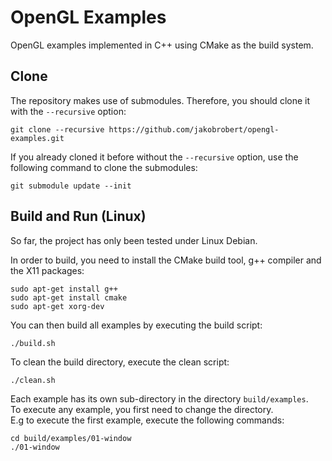 # OpenGL Examples
OpenGL examples implemented in C++ using CMake as the build system.

## Clone
The repository makes use of submodules. Therefore, you should clone it with the `--recursive` option:
```
git clone --recursive https://github.com/jakobrobert/opengl-examples.git
```

If you already cloned it before without the `--recursive` option, use the following command to clone the submodules:
```
git submodule update --init
```

## Build and Run (Linux)
So far, the project has only been tested under Linux Debian.

In order to build, you need to install the CMake build tool, g++ compiler and the X11 packages:
```
sudo apt-get install g++
sudo apt-get install cmake
sudo apt-get xorg-dev
```

You can then build all examples by executing the build script:
```
./build.sh
```

To clean the build directory, execute the clean script:
```
./clean.sh
```

Each example has its own sub-directory in the directory `build/examples`.  
To execute any example, you first need to change the directory.  
E.g to execute the first example, execute the following commands:
```
cd build/examples/01-window
./01-window
```
